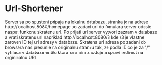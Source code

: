 # Url-Shortener
Server sa po spusteni pripaja na lokalnu databazu, stranka je na adrese http://localhost:8080/homepage po zadani url do fomulara server odosle naspat funkcnu skratenu url. Po prijati url server vytvori zaznam v databaze a vrati skratenu url napriklad http://localhost:8080/3 kde /3 je vlastne zaroven ID tej url adresy v databaze. Skratena url adresa po zadani do browsera nas presunie na originalnu stranku tak, ze podla ID co je za "/" vyhlada v databaze entitu ktora sa s nim zhoduje a spravi redirect na orgininalnu URL

